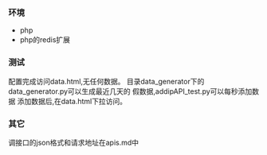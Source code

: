 ### 环境
- php
- php的redis扩展

### 测试
配置完成访问data.html,无任何数据。
目录data_generator下的data_generator.py可以生成最近几天的
假数据,addipAPI_test.py可以每秒添加数据
添加数据后,在data.html下拉访问。

### 其它
调接口的json格式和请求地址在apis.md中